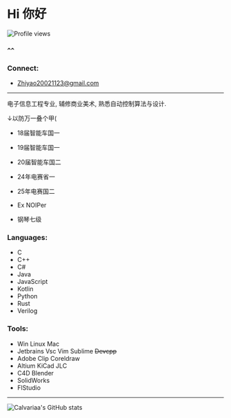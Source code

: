 # Hi 你好

![Profile views](https://komarev.com/ghpvc/?username=calvariaa&label=Profile%20views&color=0e75b6&style=flat)

### `^^`

### Connect:
- Zhiyao20021123@gmail.com
------

电子信息工程专业, 辅修商业美术, 熟悉自动控制算法与设计.

 ↓以防万一叠个甲(
 - 18届智能车国一
 - 19届智能车国一
 - 20届智能车国二
 - 24年电赛省一
 - 25年电赛国二

 - Ex NOIPer
 - 钢琴七级


### Languages:
- C
- C++
- C#
- Java
- JavaScript
- Kotlin
- Python
- Rust
- Verilog

### Tools:
- Win Linux Mac
- Jetbrains Vsc Vim Sublime ~~Devcpp~~
- Adobe Clip Coreldraw
- Altium KiCad JLC
- C4D Blender
- SolidWorks
- FlStudio

------

![Calvariaa's GitHub stats](https://github-readme-stats.vercel.app/api?username=Calvariaa&show_icons=true&theme=radical)
